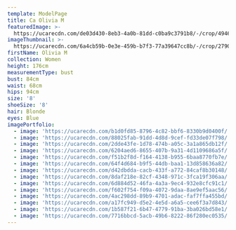 ```yaml
---
template: ModelPage
title: Ca Olivia M
featuredImage: >-
  https://ucarecdn.com/de03d430-8eb3-4a0b-81dd-c0ba9c3791b8/-/crop/4946x2786/0,1956/-/preview/
imageThumbnail: >-
  https://ucarecdn.com/6a4cb59b-0e3e-459b-b7f3-77a39647cc8b/-/crop/2790x3808/845,20/-/preview/
firstName: Olivia M
collection: Women
height: 176cm
measurementType: bust
bust: 84cm
waist: 68cm
hips: 94cm
size: '8'
shoeSize: '8'
hair: Blonde
eyes: Blue
imagePortfolio:
  - image: 'https://ucarecdn.com/b1d0fd85-8796-4c82-bbf6-8330b9d0400f/'
  - image: 'https://ucarecdn.com/88025fab-91dd-4d8d-9cef-fd33de07f798/'
  - image: 'https://ucarecdn.com/2dde43fe-1d78-474b-a05c-3a1a865db12f/'
  - image: 'https://ucarecdn.com/6204aed6-8655-407b-9a31-4d1109686a5f/'
  - image: 'https://ucarecdn.com/f51b2f8d-f164-4138-b955-6baa8770fb7e/'
  - image: 'https://ucarecdn.com/64f4d684-b9f5-44db-baa1-13d858636a82/'
  - image: 'https://ucarecdn.com/d42dbdda-cacb-433f-a772-84caf8b30148/'
  - image: 'https://ucarecdn.com/8daf218e-82cf-4348-971c-3fca19f306aa/'
  - image: 'https://ucarecdn.com/6d884d52-46fa-4a3a-9ec4-932e8cfc91c1/'
  - image: 'https://ucarecdn.com/f602f754-f09a-4072-9daa-8ae9ef5aac56/'
  - image: 'https://ucarecdn.com/4ac298dd-89b9-4701-adac-faf7ffa455bd/'
  - image: 'https://ucarecdn.com/a17fc949-d5e2-4e5d-a6a5-cee6f3a7d843/'
  - image: 'https://ucarecdn.com/1b587f21-6b47-4779-91ba-3ba026bd58e1/'
  - image: 'https://ucarecdn.com/7716bbcd-5acb-49b6-8222-86f280ec0535/'
---
```


